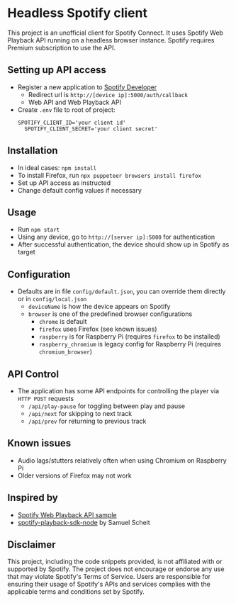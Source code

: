 # Headless Spotify client

This project is an unofficial client for Spotify Connect. It uses Spotify Web
Playback API running on a headless browser instance. Spotify requires Premium
subscription to use the API.

## Setting up API access

- Register a new application to
  [Spotify Developer](https://developer.spotify.com/)
  - Redirect url is `http://[device ip]:5000/auth/callback`
  - Web API and Web Playback API
- Create `.env` file to root of project:
  ```
  SPOTIFY_CLIENT_ID='your client id'
    SPOTIFY_CLIENT_SECRET='your client secret'
  ```

## Installation

- In ideal cases: `npm install`
- To install Firefox, run `npx puppeteer browsers install firefox`
- Set up API access as instructed
- Change default config values if necessary

## Usage

- Run `npm start`
- Using any device, go to `http://[server ip]:5000` for authentication
- After successful authentication, the device should show up in Spotify as
  target

## Configuration

- Defaults are in file `config/default.json`, you can override them directly or
  in `config/local.json`
  - `deviceName` is how the device appears on Spotify
  - `browser` is one of the predefined browser configurations
    - `chrome` is default
    - `firefox` uses Firefox (see known issues)
    - `raspberry` is for Raspberry Pi (requires `firefox` to be installed)
    - `raspberry_chromium` is legacy config for Raspberry Pi (requires
      `chromium_browser`)

## API Control

- The application has some API endpoints for controlling the player via
  `HTTP POST` requests
  - `/api/play-pause` for toggling between play and pause
  - `/api/next` for skipping to next track
  - `/api/prev` for returning to previous track

## Known issues

- Audio lags/stutters relatively often when using Chromium on Raspberry Pi
- Older versions of Firefox may not work

## Inspired by

- [Spotify Web Playback API sample](https://developer.spotify.com/documentation/web-playback-sdk/howtos/web-app-player)
- [spotify-playback-sdk-node](https://github.com/SamuelScheit/spotify-playback-sdk-node)
  by Samuel Scheit

## Disclaimer

This project, including the code snippets provided, is not affiliated with or
supported by Spotify. The project does not encourage or endorse any use that may
violate Spotify's Terms of Service. Users are responsible for ensuring their
usage of Spotify's APIs and services complies with the applicable terms and
conditions set by Spotify.

